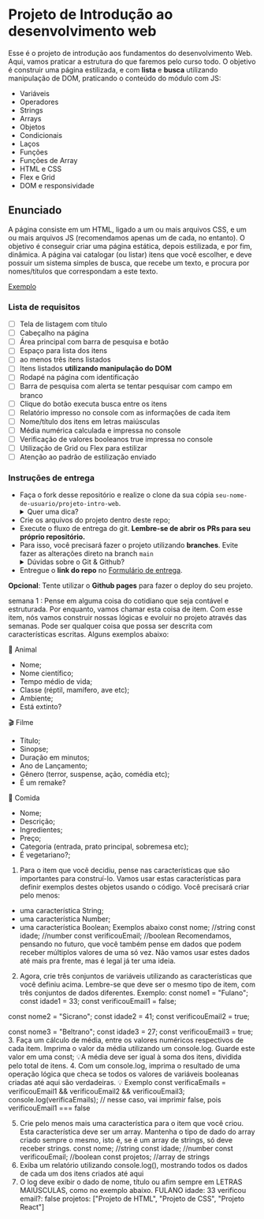 # Projeto de Introdução ao desenvolvimento web

Esse é o projeto de introdução aos fundamentos do desenvolvimento Web. Aqui, vamos praticar a estrutura do que faremos pelo curso todo. O objetivo é construir uma página estilizada, e com **lista** e **busca** utilizando manipulação de DOM, praticando o conteúdo do módulo com JS:

- Variáveis
- Operadores
- Strings
- Arrays
- Objetos
- Condicionais
- Laços
- Funções
- Funções de Array
- HTML e CSS
- Flex e Grid
- DOM e responsividade

## Enunciado

A página consiste em um HTML, ligado a um ou mais arquivos CSS, e um ou mais arquivos JS (recomendamos apenas um de cada, no entanto). O objetivo é conseguir criar uma página estática, depois estilizada, e por fim, dinâmica. A página vai catalogar (ou listar) itens que você escolher, e deve possuir um sistema simples de busca, que recebe um texto, e procura por nomes/títulos que correspondam a este texto.



[Exemplo](https://user-images.githubusercontent.com/11279432/180304632-97d6705d-100c-4272-8255-8aae19813700.mov)



### Lista de requisitos

- [ ]  Tela de listagem com título
- [ ]  Cabeçalho na página
- [ ]  Área principal com barra de pesquisa e botão
- [ ]  Espaço para lista dos itens
- [ ]  ao menos três itens listados
- [ ]  Itens listados **utilizando manipulação do DOM**
- [ ]  Rodapé na página com identificação
- [ ]  Barra de pesquisa com alerta se tentar pesquisar com campo em branco
- [ ]  Clique do botão executa busca entre os itens
- [ ]  Relatório impresso no console com as informações de cada item
- [ ]  Nome/título dos itens em letras maiúsculas
- [ ]  Média numérica calculada e impressa no console
- [ ]  Verificação de valores booleanos true impressa no console
- [ ]  Utilização de Grid ou Flex para estilizar
- [ ]  Atenção ao padrão de estilização enviado

### Instruções de entrega

- Faça o fork desse repositório e realize o clone da sua cópia `seu-nome-de-usuario/projeto-intro-web`.
   <details>
   <summary>Quer uma dica?</summary>
   <img src="https://firebasestorage.googleapis.com/v0/b/assets-conteudo.appspot.com/o/gerais%2Ffork.png?alt=media&token=7030e997-246a-41fe-a75f-2a2ced61e54d" alt="Como adicionar o projeto no repositório"/>
   </details>
- Crie os arquivos do projeto dentro deste repo;
- Execute o fluxo de entrega do git. **Lembre-se de abrir os PRs para seu próprio repositório.**
- Para isso, você precisará fazer o projeto utilizando **branches**. Evite fazer as alterações direto na branch ```main```
    <details>
       <summary>Dúvidas sobre o Git & Github?</summary>
       <p>Adiciomos um vídeo explicando o <strong>processo de entrega</strong> [do fork ao pull request] no Material Assincrono da <a href="https://classroom.google.com/w/NTM0NjA2NDg3MjIx/tc/NTM2NDg5NTQyODg4">A005 - Git e Github</a>. Esse vídeo também exemplifica situações que podem acontecer durante o fluxo de utilização do Git.</p>
    </details>
- Entregue o **link do repo** no [Formulário de entrega](https://forms.gle/Q1mXTJFxwVUgUnrZA).

**Opcional**: Tente utilizar o **Github pages** para fazer o deploy do seu projeto.





semana 1 :
Pense em alguma coisa do cotidiano que seja contável e estruturada. Por enquanto, vamos chamar esta coisa de item. Com esse item, nós vamos construir nossas lógicas e evoluir no projeto através das semanas. Pode ser qualquer coisa que possa ser descrita com características escritas. Alguns exemplos abaixo:

🐳 Animal
* Nome;
* Nome científico;
* Tempo médio de vida;
* Classe (réptil, mamífero, ave etc);
* Ambiente;
* Está extinto?

 🎬 Filme
* Título;
* Sinopse;
* Duração em minutos;
* Ano de Lançamento;
* Gênero (terror, suspense, ação, comédia etc);
* É um remake?

 🍕 Comida
* Nome;
* Descrição;
* Ingredientes;
* Preço;
* Categoria (entrada, prato principal, sobremesa etc);
* É vegetariano?;

1. Para o item que você decidiu, pense nas características que são importantes para construí-lo. Vamos usar estas características para definir exemplos destes objetos usando o código.
Você precisará criar pelo menos:
  * uma característica String;
  * uma característica Number;
  * uma característica Boolean;
Exemplos abaixo
const nome; //string
const idade; //number 
const verificouEmail; //boolean 
Recomendamos, pensando no futuro, que você também pense em dados que podem receber múltiplos valores de uma só vez. Não vamos usar estes dados até mais pra frente, mas é legal já ter uma ideia.
2. Agora, crie três conjuntos de variáveis utilizando as características que você definiu acima. Lembre-se que deve ser o mesmo tipo de item, com três conjuntos de dados diferentes.
Exemplo:
const nome1 = "Fulano";
const idade1 = 33;
const verificouEmail1 = false;

const nome2 = "Sicrano";
const idade2 = 41;
const verificouEmail2 = true;

const nome3 = "Beltrano";
const idade3 = 27;
const verificouEmail3 = true;
3. Faça um cálculo de média, entre os valores numéricos respectivos de cada item. Imprima o valor da média utilizando um console.log. Guarde este valor em uma const;
💡A média deve ser igual à soma dos itens, dividida pelo total de itens.
4. Com um console.log, imprima o resultado de uma operação lógica que checa se todos os valores de variáveis booleanas criadas até aqui são verdadeiras.
💡 Exemplo
const verificaEmails = verificouEmail1 && verificouEmail2 && verificouEmail3;
console.log(verificaEmails);
// nesse caso, vai imprimir false, pois verificouEmail1 === false

5. Crie pelo menos mais uma característica para o item que você criou. Esta característica deve ser um array. Mantenha o tipo de dado do array criado sempre o mesmo, isto é, se é um array de strings, só deve receber strings.
const nome; //string
const idade; //number
const verificouEmail; //boolean
const projetos; //array de strings
6. Exiba um relatório utilizando console.log(), mostrando todos os dados de cada um dos itens criados até aqui
  1. O log deve exibir o dado de nome, título ou afim sempre em LETRAS MAIÚSCULAS, como no exemplo abaixo.
FULANO
idade: 33
verificou email?: false
projetos: ["Projeto de HTML", "Projeto de CSS", "Projeto React"] 